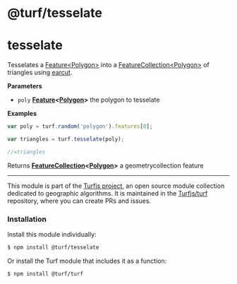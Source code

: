 # @turf/tesselate

# tesselate

Tesselates a [Feature&lt;Polygon>](Feature<Polygon>) into a [FeatureCollection&lt;Polygon>](FeatureCollection<Polygon>) of triangles
using [earcut](https://github.com/mapbox/earcut).

**Parameters**

-   `poly` **[Feature](http://geojson.org/geojson-spec.html#feature-objects)&lt;[Polygon](http://geojson.org/geojson-spec.html#polygon)>** the polygon to tesselate

**Examples**

```javascript
var poly = turf.random('polygon').features[0];

var triangles = turf.tesselate(poly);

//=triangles
```

Returns **[FeatureCollection](http://geojson.org/geojson-spec.html#feature-collection-objects)&lt;[Polygon](http://geojson.org/geojson-spec.html#polygon)>** a geometrycollection feature

<!-- This file is automatically generated. Please don't edit it directly:
if you find an error, edit the source file (likely index.js), and re-run
./scripts/generate-readmes in the turf project. -->

---

This module is part of the [Turfjs project](http://turfjs.org/), an open source
module collection dedicated to geographic algorithms. It is maintained in the
[Turfjs/turf](https://github.com/Turfjs/turf) repository, where you can create
PRs and issues.

### Installation

Install this module individually:

```sh
$ npm install @turf/tesselate
```

Or install the Turf module that includes it as a function:

```sh
$ npm install @turf/turf
```
